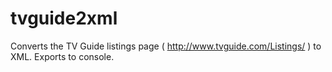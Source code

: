 tvguide2xml
======================

Converts the TV Guide listings page ( http://www.tvguide.com/Listings/ ) to XML. Exports to console.
